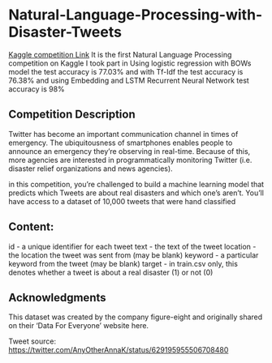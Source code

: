 # Natural-Language-Processing-with-Disaster-Tweets
[ Kaggle competition Link](https://www.kaggle.com/c/nlp-getting-started/overview)
It is the first Natural Language Processing competition on Kaggle I took part in Using logistic regression with BOWs model the  test accuracy is 77.03% and with Tf-Idf the test accuracy is 76.38% and using Embedding and LSTM Recurrent Neural Network test accuracy is 98%
## Competition Description
Twitter has become an important communication channel in times of emergency.
The ubiquitousness of smartphones enables people to announce an emergency they’re observing in real-time. Because of this, more agencies are interested in programmatically monitoring Twitter (i.e. disaster relief organizations and news agencies).

in this competition, you’re challenged to build a machine learning model that predicts which Tweets are about real disasters and which one’s aren’t. You’ll have access to a dataset of 10,000 tweets that were hand classified

## Content:
id - a unique identifier for each tweet
text - the text of the tweet
location - the location the tweet was sent from (may be blank)
keyword - a particular keyword from the tweet (may be blank)
target - in train.csv only, this denotes whether a tweet is about a real disaster (1) or not (0)

## Acknowledgments
This dataset was created by the company figure-eight and originally shared on their ‘Data For Everyone’ website here.

Tweet source: https://twitter.com/AnyOtherAnnaK/status/629195955506708480

